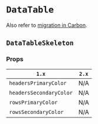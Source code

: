 # `DataTable`

Also refer to [migration in Carbon](https://github.com/carbon-design-system/carbon/tree/master/packages/react/src/components/DataTable/migrate-to-7.x.md).

## `DataTableSkeleton`

### Props

| `1.x`                   | `2.x` |
| ----------------------- | ----- |
| `headersPrimaryColor`   | N/A   |
| `headersSecondaryColor` | N/A   |
| `rowsPrimaryColor`      | N/A   |
| `rowsSecondaryColor`    | N/A   |
